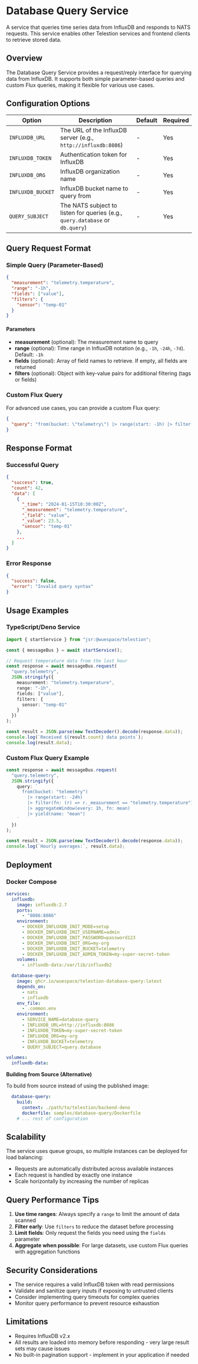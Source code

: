 # Database Query Service

A service that queries time series data from InfluxDB and responds to NATS requests. This service enables other Telestion services and frontend clients to retrieve stored data.

## Overview

The Database Query Service provides a request/reply interface for querying data from InfluxDB. It supports both simple parameter-based queries and custom Flux queries, making it flexible for various use cases.

## Configuration Options

| Option | Description | Default | Required |
| ------ | ----------- | ------- | -------- |
| `INFLUXDB_URL` | The URL of the InfluxDB server (e.g., `http://influxdb:8086`) | - | Yes |
| `INFLUXDB_TOKEN` | Authentication token for InfluxDB | - | Yes |
| `INFLUXDB_ORG` | InfluxDB organization name | - | Yes |
| `INFLUXDB_BUCKET` | InfluxDB bucket name to query from | - | Yes |
| `QUERY_SUBJECT` | The NATS subject to listen for queries (e.g., `query.database` or `db.query`) | - | Yes |

## Query Request Format

### Simple Query (Parameter-Based)

```json
{
  "measurement": "telemetry.temperature",
  "range": "-1h",
  "fields": ["value"],
  "filters": {
    "sensor": "temp-01"
  }
}
```

#### Parameters

- **measurement** (optional): The measurement name to query
- **range** (optional): Time range in InfluxDB notation (e.g., `-1h`, `-24h`, `-7d`). Default: `-1h`
- **fields** (optional): Array of field names to retrieve. If empty, all fields are returned
- **filters** (optional): Object with key-value pairs for additional filtering (tags or fields)

### Custom Flux Query

For advanced use cases, you can provide a custom Flux query:

```json
{
  "query": "from(bucket: \"telemetry\") |> range(start: -1h) |> filter(fn: (r) => r._measurement == \"temperature\") |> aggregateWindow(every: 5m, fn: mean)"
}
```

## Response Format

### Successful Query

```json
{
  "success": true,
  "count": 42,
  "data": [
    {
      "_time": "2024-01-15T10:30:00Z",
      "_measurement": "telemetry.temperature",
      "_field": "value",
      "_value": 23.5,
      "sensor": "temp-01"
    },
    ...
  ]
}
```

### Error Response

```json
{
  "success": false,
  "error": "Invalid query syntax"
}
```

## Usage Examples

### TypeScript/Deno Service

```typescript
import { startService } from "jsr:@wuespace/telestion";

const { messageBus } = await startService();

// Request temperature data from the last hour
const response = await messageBus.request(
  "query.telemetry",
  JSON.stringify({
    measurement: "telemetry.temperature",
    range: "-1h",
    fields: ["value"],
    filters: {
      sensor: "temp-01"
    }
  })
);

const result = JSON.parse(new TextDecoder().decode(response.data));
console.log(`Received ${result.count} data points`);
console.log(result.data);
```

### Custom Flux Query Example

```typescript
const response = await messageBus.request(
  "query.telemetry",
  JSON.stringify({
    query: `
      from(bucket: "telemetry")
        |> range(start: -24h)
        |> filter(fn: (r) => r._measurement == "telemetry.temperature")
        |> aggregateWindow(every: 1h, fn: mean)
        |> yield(name: "mean")
    `
  })
);

const result = JSON.parse(new TextDecoder().decode(response.data));
console.log(`Hourly averages:`, result.data);
```

## Deployment

### Docker Compose

```yaml
services:
  influxdb:
    image: influxdb:2.7
    ports:
      - "8086:8086"
    environment:
      - DOCKER_INFLUXDB_INIT_MODE=setup
      - DOCKER_INFLUXDB_INIT_USERNAME=admin
      - DOCKER_INFLUXDB_INIT_PASSWORD=password123
      - DOCKER_INFLUXDB_INIT_ORG=my-org
      - DOCKER_INFLUXDB_INIT_BUCKET=telemetry
      - DOCKER_INFLUXDB_INIT_ADMIN_TOKEN=my-super-secret-token
    volumes:
      - influxdb-data:/var/lib/influxdb2

  database-query:
    image: ghcr.io/wuespace/telestion-database-query:latest
    depends_on:
      - nats
      - influxdb
    env_file:
      - .common.env
    environment:
      - SERVICE_NAME=database-query
      - INFLUXDB_URL=http://influxdb:8086
      - INFLUXDB_TOKEN=my-super-secret-token
      - INFLUXDB_ORG=my-org
      - INFLUXDB_BUCKET=telemetry
      - QUERY_SUBJECT=query.database

volumes:
  influxdb-data:
```

**Building from Source (Alternative)**

To build from source instead of using the published image:

```yaml
  database-query:
    build:
      context: ./path/to/telestion/backend-deno
      dockerfile: samples/database-query/Dockerfile
    # ... rest of configuration
```

## Scalability

The service uses queue groups, so multiple instances can be deployed for load balancing:

- Requests are automatically distributed across available instances
- Each request is handled by exactly one instance
- Scale horizontally by increasing the number of replicas

## Query Performance Tips

1. **Use time ranges**: Always specify a `range` to limit the amount of data scanned
2. **Filter early**: Use `filters` to reduce the dataset before processing
3. **Limit fields**: Only request the fields you need using the `fields` parameter
4. **Aggregate when possible**: For large datasets, use custom Flux queries with aggregation functions

## Security Considerations

- The service requires a valid InfluxDB token with read permissions
- Validate and sanitize query inputs if exposing to untrusted clients
- Consider implementing query timeouts for complex queries
- Monitor query performance to prevent resource exhaustion

## Limitations

- Requires InfluxDB v2.x
- All results are loaded into memory before responding - very large result sets may cause issues
- No built-in pagination support - implement in your application if needed
